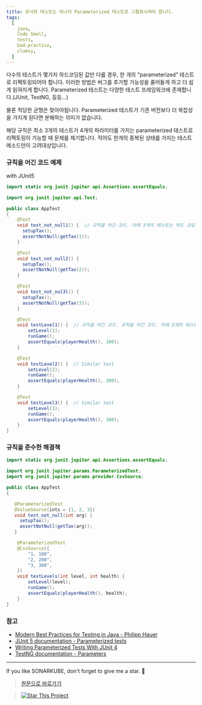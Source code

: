 ```yaml
---
title: 유사한 테스트는 하나의 Parameterized 테스트로 그룹화시켜야 합니다.
tags:
  [
    java,
    Code Smell,
    tests,
    bad-practice,
    clumsy,
  ]
---
```


다수의 테스트가 몇가지 하드코딩된 값만 다를 경우, 한 개의 "parameterized" 테스트로 리팩토링되어야 합니다.
이러한 방법은 버그를 추가할 가능성을 줄어들게 하고 더 쉽게 읽혀지게 합니다.
Parameterized 테스트는 다양한 테스트 프레임워크에 존재합니다.(JUnit, TestNG, 등등...)

물론 적당한 균형은 찾아야됩니다. Parameterized 테스트가 기존 버전보다 더 복잡성을 가지게 된다면 분해하는 의미가 없습니다.

해당 규칙은 최소 3개의 테스트가 4개의 파라미터를 가지는 parameterized 테스트로 리팩토링이 가능할 때 문제를 제기합니다. 적어도 한개의 중복된 상태를 가지는 테스트 메소드만이 고려대상입니다.

### 규칙을 어긴 코드 예제
with JUnit5
```java
import static org.junit.jupiter.api.Assertions.assertEquals;

import org.junit.jupiter.api.Test;

public class AppTest
{
    @Test
    void test_not_null1() {  // 규칙을 어긴 코드. 아래 3개의 테스트는 하드 코딩된 몇개의 숫자만 다름.
      setupTax();
      assertNotNull(getTax(1));
    }

    @Test
    void test_not_null2() {
      setupTax();
      assertNotNull(getTax(2));
    }

    @Test
    void test_not_nul3l() {
      setupTax();
      assertNotNull(getTax(3));
    }

    @Test
    void testLevel1() {  // 규칙을 어긴 코드. 규칙을 어긴 코드. 아래 3개의 테스트는 하드 코딩된 몇개의 숫자만 다름.
        setLevel(1);
        runGame();
        assertEquals(playerHealth(), 100);
    }

    @Test
    void testLevel2() {  // Similar test
        setLevel(2);
        runGame();
        assertEquals(playerHealth(), 200);
    }

    @Test
    void testLevel3() {  // Similar test
        setLevel(3);
        runGame();
        assertEquals(playerHealth(), 300);
    }
}
```

### 규칙을 준수한 해결책

```java
import static org.junit.jupiter.api.Assertions.assertEquals;

import org.junit.jupiter.params.ParameterizedTest;
import org.junit.jupiter.params.provider.CsvSource;

public class AppTest
{

   @ParameterizedTest
   @ValueSource(ints = {1, 2, 3})
   void test_not_null(int arg) {
     setupTax();
     assertNotNull(getTax(arg));
   }

    @ParameterizedTest
    @CsvSource({
        "1, 100",
        "2, 200",
        "3, 300",
    })
    void testLevels(int level, int health) {
        setLevel(level);
        runGame();
        assertEquals(playerHealth(), health);
    }
}
```

### 참고

- [Modern Best Practices for Testing in Java - Philipp Hauer](https://phauer.com/2019/modern-best-practices-testing-java/#use-parameterized-tests)
- [JUnit 5 documentation - Parameterized tests](https://junit.org/junit5/docs/current/user-guide/#writing-tests-parameterized-tests)
- [Writing Parameterized Tests With JUnit 4](https://www.testwithspring.com/lesson/writing-parameterized-tests-with-junit-4/)
- [TestNG documentation - Parameters](https://testng.org/doc/documentation-main.html#parameters)

---

If you like SONARKUBE, don't forget to give me a star. :star2:

> [원문으로 바로가기](https://rules.sonarsource.com/java/tag/spring/RSPEC-5976)

> [![Star This Project](https://img.shields.io/github/stars/kantabile/sonarkube.svg?label=Stars&style=social)](https://github.com/kantabile/sonarkube)
